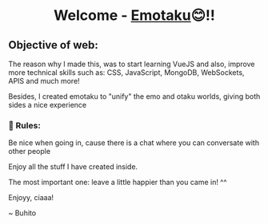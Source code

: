 <h1 align="center">
Welcome - <a href="https://emotaku.ddns.net/about" target="_blank" rel="noreferrer">Emotaku</a>😊!!
</h1>

<h2>
Objective of web:
</h2>
<p>The reason why I made this, was to start learning VueJS and also, improve more technical skills such as: CSS, JavaScript, MongoDB, WebSockets, APIS and much more!</p>
<p>Besides, I created emotaku to "unify" the emo and otaku worlds, giving both sides a nice experience</p>

### 🤝 Rules:
<p>Be nice when going in, cause there is a chat where you can conversate with other people</p>
<p>Enjoy all the stuff I have created inside.</p>
<p>The most important one: leave a little happier than you came in! ^^</p>

Enjoyy, ciaaa!

~ Buhito
